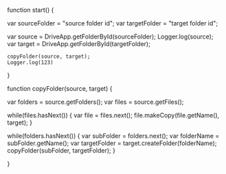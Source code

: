 function start() {

  var sourceFolder = "source folder id";
  var targetFolder = "target folder id";

  var source = DriveApp.getFolderById(sourceFolder);
  Logger.log(source);
  var target = DriveApp.getFolderById(targetFolder);

    copyFolder(source, target);
    Logger.log(123)
  
}

function copyFolder(source, target) {

  var folders = source.getFolders();
  var files   = source.getFiles();

  while(files.hasNext()) {
    var file = files.next();
    file.makeCopy(file.getName(), target);
  }

  while(folders.hasNext()) {
    var subFolder = folders.next();
    var folderName = subFolder.getName();
    var targetFolder = target.createFolder(folderName);
    copyFolder(subFolder, targetFolder);
  }

}